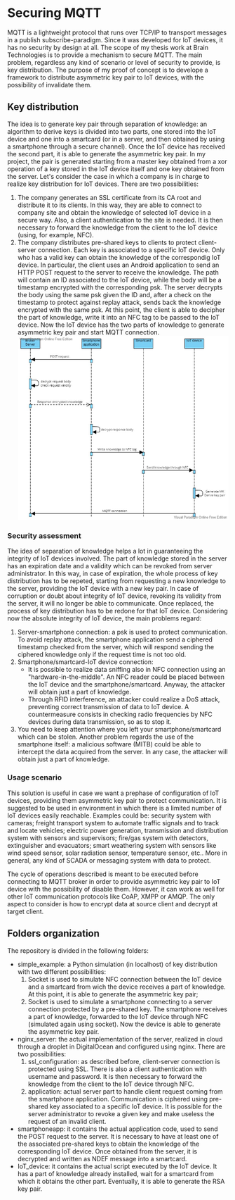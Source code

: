 # Securing MQTT
MQTT is a lightweight protocol that runs over TCP/IP to transport messages in a publish subscribe-paradigm. Since it was developed for IoT devices, it has no security by design at all. The scope of my thesis work at Brain Technologies is to provide a mechanism to secure MQTT. The main problem, regardless any kind of scenario or level of security to provide, is key distribution. The purpose of my proof of concept is to develope a framework to distribute asymmetric key pair to IoT devices, with the possibility of invalidate them.

## Key distribution
The idea is to generate key pair through separation of knowledge: an algorithm to derive keys is divided into two parts, one stored into the IoT device and one into a smartcard (or in a server, and then obtained by using a smartphone through a secure channel). Once the IoT device has received the second part, it is able to generate the asymmetric key pair. In my project, the pair is generated starting from a master key obtained from a xor operation of a key stored in the IoT device itself and one key obtained from the server. 
Let's consider the case in which a company is in charge to realize key distribution for IoT devices. There are two possibilities: 
1. The company generates an SSL certificate from its CA root and distribute it to its clients. In this way, they are able to connect to company site and obtain the knowledge of selected IoT device in a secure way. Also, a client authentication to the site is needed. It is then necessary to forward the knowledge from the client to the IoT device (using, for example, NFC).
2. The company distributes pre-shared keys to clients to protect client-server connection. Each key is associated to a specific IoT device. Only who has a valid key can obtain the knowledge of the correspondig IoT device. In particular, the client uses an Android application to send an HTTP POST request to the server to receive the knowledge. The path will contain an ID associated to the IoT device, while the body will be a timestamp encrypted with the corresponding psk. The server decrypts the body using the same psk given the ID and, after a check on the timestamp to protect against replay attack, sends back the knowledge encrypted with the same psk. At this point, the client is able to decipher the part of knowledge, write it into an NFC tag to be passed to the IoT device. Now the IoT device has the two parts of knowledge to generate asymmetric key pair and start MQTT connection. ![diagram](./diagram.jpg)

### Security assessment
The idea of separation of knowledge helps a lot in guaranteeing the integrity of IoT devices involved. The part of knowledge stored in the server has an expiration date and a validity which can be revoked from server administrator. In this way, in case of expiration, the whole process of key distribution has to be repeted, starting from requesting a new knowledge to the server, providing the IoT device with a new key pair. In case of corruption or doubt about integrity of IoT device, revoking its validity from the server, it will no longer be able to communicate. Once replaced, the process of key distribution has to be redone for that IoT device. 
Considering now the absolute integrity of IoT device, the main problems regard:
1. Server-smartphone connection: a psk is used to protect communication. To avoid replay attack, the smartphone application send a ciphered timestamp checked from the server, which will respond sending the ciphered knowledge only if the request time is not too old.
2. Smartphone/smartcard-IoT device connection: 
    * It is possible to realize data sniffing also in NFC connection using an "hardware-in-the-middle". An NFC reader could be placed between the IoT device and the smartphone/smartcard. Anyway, the attacker will obtain just a part of knowledge.
    * Through RFID interference, an attacker could realize a DoS attack, preventing correct transmission of data to IoT device. A countermeasure consists in checking radio frequencies by NFC devices during data transmission, so as to stop it. 
3. You need to keep attention where you left your smartphone/smartcard which can be stolen. Another problem regards the use of the smartphone itself: a malicious software (MITB) could be able to intercept the data acquired from the server. In any case, the attacker will obtain just a part of knowledge.

### Usage scenario
This solution is useful in case we want a prephase of configuration of IoT devices, providing them asymmetric key pair to protect communication. It is suggested to be used in environment in which there is a limited number of IoT devices easily reachable. Examples could be: security system with cameras; freight transport system to automate traffic signals and to track and locate vehicles; electric power generation, transmission and distribution system with sensors and supervisors; fire/gas system with detectors, extinguisher and evacuators; smart weathering system with sensors like wind speed sensor, solar radiation sensor, temperature sensor, etc.. More in general, any kind of SCADA or messaging system with data to protect.

The cycle of operations described is meant to be executed before connecting to MQTT broker in order to provide asymmetric key pair to IoT device with the possibility of disable them. However, it can work as well for other IoT communication protocols like CoAP, XMPP or AMQP. The only aspect to consider is how to encrypt data at source client and decrypt at target client.

## Folders organization
The repository is divided in the following folders:
* simple_example: a Python simulation (in localhost) of key distribution with two different possibilities:
    1. Socket is used to simulate NFC connection between the IoT device and a smartcard from wich the device receives a part of knowledge. At this point, it is able to generate the asymmetric key pair;
    2. Socket is used to simulate a smartphone connecting to a server connection protected by a pre-shared key. The smartphone receives a part of knowledge, forwarded to the IoT device through NFC (simulated again using socket). Now the device is able to generate the asymmetric key pair.
* nginx_server: the actual implementation of the server, realized in cloud through a droplet in DigitalOcean and configured using nginx. There are two possibilities: 
    1. ssl_configuration: as described before, client-server connection is protected using SSL. There is also a client authentication with username and password. It is then necessary to forward the knowledge from the client to the IoT device through NFC.
    2. application: actual server part to handle client request coming from the smartphone application. Communication is ciphered using pre-shared key associated to a specific IoT device. It is possible for the server administrator to revoke a given key and make useless the request of an invalid client.
* smartphoneapp: it contains the actual application code, used to send the POST request to the server. It is necessary to have at least one of the associated pre-shared keys to obtain the knowledge of the corresponding IoT device. Once obtained from the server, it is decrypted and written as NDEF message into a smartcard. 
* IoT_device: it contains the actual script executed by the IoT device. It has a part of knowledge already installed, wait for a smartcard from which it obtains the other part. Eventually, it is able to generate the RSA key pair.
